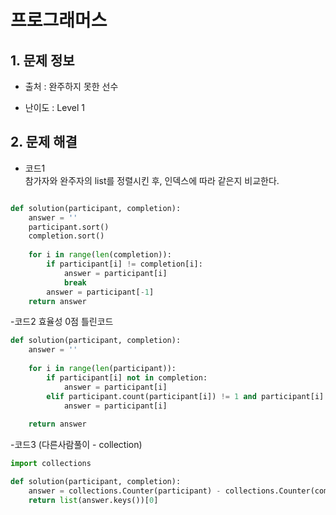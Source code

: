 # 프로그래머스  

## 1. 문제 정보

- 출처 : 완주하지 못한 선수

- 난이도 : Level 1

## 2. 문제 해결

- 코드1   
참가자와 완주자의 list를 정렬시킨 후, 인덱스에 따라 같은지 비교한다.
```python

def solution(participant, completion):
    answer = ''
    participant.sort()
    completion.sort()
    
    for i in range(len(completion)):
        if participant[i] != completion[i]:
            answer = participant[i] 
            break
        answer = participant[-1]
    return answer
```

-코드2 효율성 0점 틀린코드
```python 
def solution(participant, completion):
    answer = ''
    
    for i in range(len(participant)):
        if participant[i] not in completion:
            answer = participant[i]
        elif participant.count(participant[i]) != 1 and participant[i] in completion:
            answer = participant[i]
            
    return answer
```

-코드3 (다른사람풀이 - collection)
```python
import collections

def solution(participant, completion):
    answer = collections.Counter(participant) - collections.Counter(completion)
    return list(answer.keys())[0]
    
```
